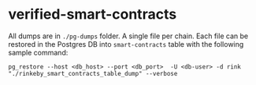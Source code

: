 # verified-smart-contracts

All dumps are in `./pg-dumps` folder. A single file per chain. Each file can be restored in the Postgres DB into `smart-contracts` table with the following sample command:

```
pg_restore --host <db_host> --port <db_port>  -U <db-user> -d rink "./rinkeby_smart_contracts_table_dump" --verbose
```